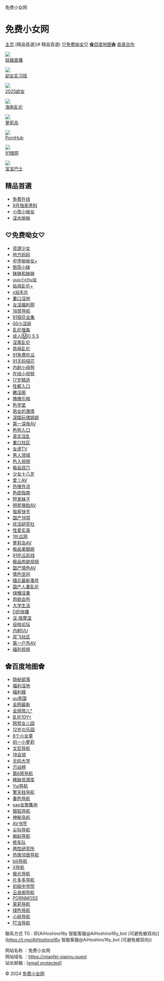 免费小女网



免费小女网
=====

[主页](/index.php "主页")
 [精品首選](# 精品首選)
[♡免费呦女♡](#♡免费呦女♡)
[✿百度地图✿](#✿百度地图✿)
[收录合作](/index.php/label/faq.html "收录合作")

[![](/upload/vod/20230908-1/9cc1c66d9793817f101f1ac6ae35b220.jpg)  
妖姬直播](http://154.19.220.8:9966/a.html?a=583161170)

[![](/upload/vod/20231226-1/150f936a35608ddc4c5f1abb9814db21.gif)  
幼女实习班](https://69chig11.top/?ynte=ll10y&hash=633&time=ads1&v=1820)

[![](/upload/vod/20250313-1/5e2c32f72e74ba8e240d5f4804bca89a.jpg)  
2025幼女](https://www.1pxq.cc?agent=Upp014I4)

[![](/upload/vod/20250116-1/ba7e878348ad45a037c7320fa951ae46.gif)  
海角乱伦](https://dqexz9huio8df.cloudfront.net?dc=CCSHO)

[![](/upload/vod/20250116-1/468d0d92edabb6be4ec47e61484276b2.gif)  
萝莉岛](https://d287wewlqvnq6a.cloudfront.net?dc=CCSHO)

[![](/upload/vod/20250214-1/015d06ac24e6329299d43b259294d3c8.jpg)  
PornHub](https://dtg63pvvm10e7.cloudfront.net?dc=CCSHO)

[![](/upload/vod/20250214-1/e612d51d2754644ddd2b309b05b13e8f.gif)  
91暗网](https://d1ge3y543trh3d.cloudfront.net?dc=CCSHO)

[![](/upload/vod/20250214-1/4238605f14650f40ccf7509ecfa274c9.png)  
宝宝巴士](https://d1lrt61p8wfglf.cloudfront.net?dc=CCSHO)

精品首選
----

* [免费在线](https://xxuuxx.click)
* [9月独家黑料](https://xxuuxx.click)
* [小孩小呦女](http://38.46.12.254:8001/#/index?tag=xhldl717)
* [淫水呦呦](https://onxgam0o8.helo3481wang.link)

♡免费呦女♡
------

* [资源少女](https://嵦灊.zysn.buzz/櫷棘/)
* [地方妈妈](https://bussrv.xxg2025x.xyz/home/)
* [中学呦呦女+](https://xxuuxx.click)
* [倒茶小妹](https://www.chamm1.com)
* [妹妹和妹妹](https://www.mmhmm2.com)
* [uuu小chu女](https://uuxcn-chu.xyz/xc/)
* [姑母乱伦+](https://勥尛gmabcd.gmabcd2s-85.icu/go/)
* [x站毛片](https://www.xmpw1.sbs)
* [重口淫地](https://www.zksq1.sbs)
* [女淫福利网](https://nvyin.nsjaihipntbwk.xyz/wssdcn)
* [18禁导航](https://18yellowopk.top/江南可采莲/YELLOW/)
* [91探花全集](https://www.91thqj.top)
* [00小淫娃](https://www.xyw1.sbs)
* [乱伦强姦](https://xn--9iq9n795bpqc.luanlqj.buzz)
* [成人Ⓜ️O S S](https://mossav888.xyz/?ref=xiaonu215)
* [淫童乱伦](https://yintll.xyz)
* [慈母乱伦](https://cimull.xyz)
* [91免费吃瓜](https://敜a爓.91mfcg.click/寡厹彵)
* [91无码探花](https://www.91wmth.top)
* [内射小母狗](https://rwbn6h.9m8s1d.top/vJMNdGNgsr/index.html?id=nsxmg)
* [在线小视频](https://www.zxxhp9.sbs)
* [17岁精选](https://兴kjz00.qcuuvoq.xyz?ref=mfxnw)
* [性都入口](https://xingdo.nsjbkmtkccmww.xyz/ifbjpy)
* [嫩淫阁](https://nenyinge.fskbkmtkccmww.lat/rtycny)
* [撸撸乐啪](https://lululepa.capaihipntbwk.xyz/zxfmye)
* [色学堂](https://sxt6.life/sxt/)
* [熟女的激情](https://shunvdejiqing.hdmaihipntbwk.mom/ynjayk)
* [深插玩偶姐姐](https://www.scwojj.xyz)
* [第一深夜AV](https://www.disyav.icu)
* [色狗入口](https://segou.wbxbkmtkccmww.lol/fhwrhp)
* [真实淫乱](https://xn--fhqt0m0xea.zsyl.buzz)
* [重口社区](https://www.zksq1.xyz)
* [女诱TV](https://nvyou.citaihipntbwk.lol/ahmkha)
* [男人领域](https://nanren.npaaihipntbwk.lat/achcce)
* [色入视频](https://srsp8.today/srsp/)
* [极品双穴](https://jipin.capaihipntbwk.xyz/wsfedm)
* [少女十八岁](https://www.snsbs1.xyz)
* [爱丫AV](https://aiya.znmaihipntbwk.buzz/kdwnfr)
* [热搜外流](https://www.reswl.xyz)
* [色欲指南](https://seyu.hdmbkmtkccmww.mom/bkzmsh)
* [短发妹子](https://z4cmoi.9v623f.sbs/vJxHOoy/index.html?id=dfmz)
* [明星换脸AV](https://www.mxhlav.top)
* [独家快手](https://www.djks1.sbs)
* [国产18禁](https://guochan.wbxaihipntbwk.lol/ajmwdt)
* [欢淫研究社](https://huanyin.citbkmtkccmww.lol/dpcdhy)
* [性爱实录](https://www.xasl1.sbs)
* [1吃瓜网](https://www.51chigw.xyz)
* [萝莉岛AV](https://www.luolidao.top)
* [极品美御姐](https://jzgwc9.57ug63.icu/t6LQKEpbOXXTxd0/index.html?id=jpmyj)
* [91吃瓜前线](https://www.91cgqx.top)
* [极品肉欲视频](https://rouyu.hdmaihipntbwk.mom/bjwxpt)
* [国产情色AV](https://www.gcqsav.top)
* [情色空间](https://qskj9.motorcycles/qskj/)
* [缅北最新事件](https://www.mianbeiav.top)
* [国产人妻乱伦](https://www.bjhg1.icu)
* [绿帽淫妻](https://娙弻.lmyq1.xyz/夯欓/)
* [肉欲会所](https://rouyu.znmbkmtkccmww.buzz/edymkk)
* [大学生活](https://www.nxttang.xyz)
* [D奶快播](https://dnai.capbkmtkccmww.xyz/iszwrk)
* [淫.按摩湿](https://www.yams1.sbs)
* [自拍论坛](https://www.zipailt.icu)
* [内射UU](https://www.nsuu.xyz)
* [双飞社区](https://www.sfsq1.sbs)
* [第一户外AV](https://www.diyiav.top)
* [福利视频](https://www.fuliyd.sbs)

✿百度地图✿
------

* [隐秘部落](https://旻兒4.ymbly1.xyz/7岎鹕蹵)
* [福利淫地](https://pa.aflydb8.buzz/jxqa)
* [福利嫂](https://顺.flsgo.cc/世界和平.html)
* [uu帝国](https://uuuu-uu.cyou/nupu/)
* [全网最新](https://fullwzx.cyou)
* [全球孩儿\*](https://www.momelive.cyou/屁屁/)
* [乱伦10Y+](https://a-z26.lol)
* [网禁女儿园](https://wanginnry.cyou/home/)
* [12岁の乐园](https://hleoesh.cyou/12d/)
* [8个小女童](https://www.cattcute-only.xyz)
* [初一小萝莉](https://dyprli.cyou/zuu/)
* [文尼导航](https://biglist.club?r=x7wfF7)
* [18会锁](https://18hsoo.cyou)
* [无码大学](https://wmdxgo.cyou/search/)
* [万站榜](https://10000webmvp.top/衁隺鴑駴/wzlinks/)
* [第6感导航](https://di6gandh.cc/d6g)
* [稀缺资源库](https://xqzykdh02.com)
* [Yui导航](http://yuidh.com)
* [擎天柱导航](https://qingtianzhu.npabkmtkccmww.lat/xzbbcb)
* [春色导航](https://9f7flq.0347gd.top/YoQebn/index.html)
* [sao女聚集地](https://sndh04.com)
* [银狐导航](https://yinhufuli.lol)
* [神秘岛屿](https://a8hjz6.hvu0ha.top/NDvsosjeFOSbgct1/index.html)
* [AV书签](https://171qah.vdrkck.sbs/AxPl0Y02/index.html)
* [尖叫导航](https://jianjiao.dcbbkmtkccmww.buzz/xzzdek)
* [蝌蚪导航](https://kedou.erwbkmtkccmww.mom/pncarc)
* [修车队](https://xcddh001.buzz/鏅硨兊壔裄/xxccdd/)
* [两性研究所](https://fkalsp.lwcnpd.icu/RItLnT5/index.html)
* [热情邻居导航](https://rqinglj1.rqinglj-1.top/爱国/?utm_source=免费小女网)
* [bili导航](https://q8qajr.o0fobq.icu/EpBCKppdcJx/index.html)
* [X导航](https://xfuli.cfd)
* [极光导航](https://www.jiguangdh.buzz/夯欓/index.html)
* [片多多导航](https://敬业.pddfb.sbs?dhycode=lnQlTu)
* [初级中学院](https://nian.czcxut.buzz/zhong/)
* [云良阁导航](https://yundizhi.my)
* [PORNMOSS](https://xn--rhq366gmcx82d.pom-awsseo.top/?aihoshi)
* [茉莉导航](https://molidh.dhang.buzz)
* [绿色导航](https://lvse.775430.xyz/)
* [小丽导航](https://xiaoli.893232.xyz/)
* [叮当导航](https://dingdang.dhang.buzz)

聯系方式 TG : @[AiHoshino16y 智能客服@AiHoshino16y\_bot (可避免被双向)](https://t.me/AiHoshino16y    智能客服@AiHoshino16y_bot (可避免被双向))
  
网站名称 ：免费小女网   
网站域名 ：https://mianfei-xiaonu.quest   
站长邮箱 : [[email protected]](/cdn-cgi/l/email-protection)

© 2024 [免费小女网](/index.php)